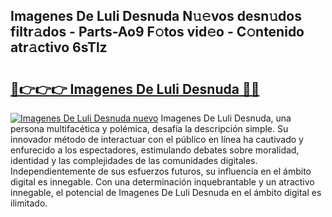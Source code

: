 ## Imagenes De Luli Desnuda N𝚞𝚎vos desn𝚞dos filtr𝚊dos - Parts-Ao9 F𝚘tos vid𝚎o - C𝚘ntenido atr𝚊ctivo 6sTlz

# <h2><a href="http://mb2uxm8.tromn.icu/?c=Imagenes+De+Luli+Desnuda">🔗👉👉👉 Imagenes De Luli Desnuda 🔗🔗</a></h2>

[![Imagenes De Luli Desnuda nuevo](https://i.imgur.com/pEAQMta.gif)](http://mb2uxm8.tromn.icu/?c=Imagenes+De+Luli+Desnuda)
Imagenes De Luli Desnuda, una persona multifacética y polémica, desafía la descripción simple. Su innovador método de interactuar con el público en línea ha cautivado y enfurecido a los espectadores, estimulando debates sobre moralidad, identidad y las complejidades de las comunidades digitales. Independientemente de sus esfuerzos futuros, su influencia en el ámbito digital es innegable. Con una determinación inquebrantable y un atractivo innegable, el potencial de Imagenes De Luli Desnuda en el ámbito digital es ilimitado.
